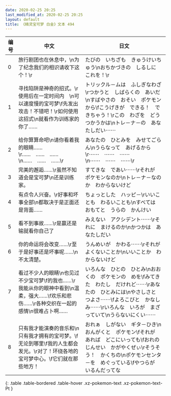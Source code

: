```yaml
---
date: 2020-02-25 20:25
last_modified_at: 2020-02-25 20:25
layout: default
title: 《精灵宝可梦 白金》文本 494
---
```

| 编号 | 中文 | 日文 |
| ---- | ---- | ---- |
| 0 | 旅行剧团也在休息中，\n为了纪念我们的相识请收下这个！\r | たびの　いちざも　きゅうけいちゅう\nおちかづきの　しるしに　これを！\r |
| 1 | 寻找陷阱是神奇的招式。\r使用后在一定时间内　\n可以速度慢的宝可梦\f先发出攻击！不错吧！\r如何使用这招式\n就看作为训练家的你了…… | トリックル－ムは　ふしぎなわざ\rつかうと　しばらくの　あいだ\nすばやさの　おそい　ポケモンから\fこうげきが　できる！　できちゃう！\rこの　わざを　どうつかうかは\nトレ－ナ－の　あなたしだい⋯⋯ |
| 2 | 给你算算命吧\n请你看着我的眼睛……\r……　……　……\n……　……　……\r | あなたの　ひとみを　みせてごらん\nうらなって　あげるから\r⋯⋯　⋯⋯　⋯⋯\n⋯⋯　⋯⋯　⋯⋯\r |
| 3 | 完美的邂逅……\r虽然不知道会是宝可梦\n还是训练家。 | すてきな　であい⋯⋯\rそれが　ポケモンなのか\nトレ－ナ－なのか　わからないけど |
| 4 | 有点令人兴奋。\r好事和坏事全部\n都取决于是正面还是背面…… | ちょっとした　ハッピ－\rいいことも　わるいことも\nすべては　おもてと　うらの　かんけい |
| 5 | 看不到事故……\r是赢还是输就看你自己了　 | みえない　アクシデント⋯⋯\rそれに　まけるのか\nかつかは　あなたしだい　 |
| 6 | 你的命运将会改变……\r至于是好事还是坏事呢……\n不太清楚。 | うんめいが　かわる⋯⋯\rそれが　よくないことか\nいいことか　わからないけど |
| 7 | 看过不少人的眼睛\n也见过不少宝可梦\f的我也……\r我能从你的眼神中看到\n温柔，强大……\f欢乐和悲伤……\r各种交织在一起的感情\n很难占卜啊…… | いろんな　ひとの　ひとみ\nおおくの　ポケモンの　めを\fみてきた　わたし　だけれど⋯⋯\rあなたの　ひとみには\nやさしさと　つよさ⋯⋯\fよろこびと　かなしみ⋯⋯\rいろんな　いろが　まざっていて\nうらないにくい⋯⋯ |
| 8 | 只有我才能演奏的音乐和\n只有我才拥有的宝可梦。\f无论到哪里\f我的人生都会发光。\r对了！环绕各地的宝可梦中心。\f它们就在那些地方！ | おれぁ　しがない　ギタ－ひき\nおんがくと　ポケモン\fそれが　あれば　どこにいっても\fおれの　じんせい　かがやくぜぃ\rそうそう！　かくちの\nポケモンセンタ－を　めぐっている\fやつらが　いるんだってな |
{: .table .table-bordered .table-hover .xz-pokemon-text .xz-pokemon-text-Pt }